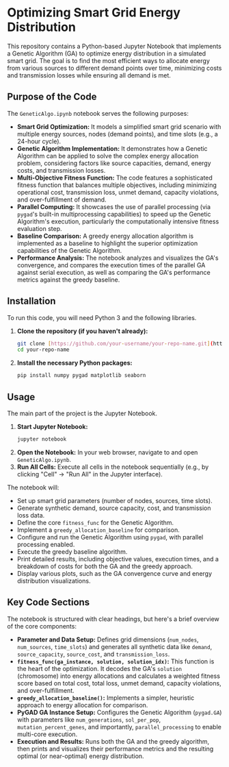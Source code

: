 # Optimizing Smart Grid Energy Distribution

This repository contains a Python-based Jupyter Notebook that implements a Genetic Algorithm (GA) to optimize energy distribution in a simulated smart grid. The goal is to find the most efficient ways to allocate energy from various sources to different demand points over time, minimizing costs and transmission losses while ensuring all demand is met.

## Purpose of the Code

The `GeneticAlgo.ipynb` notebook serves the following purposes:

* **Smart Grid Optimization:** It models a simplified smart grid scenario with multiple energy sources, nodes (demand points), and time slots (e.g., a 24-hour cycle).
* **Genetic Algorithm Implementation:** It demonstrates how a Genetic Algorithm can be applied to solve the complex energy allocation problem, considering factors like source capacities, demand, energy costs, and transmission losses.
* **Multi-Objective Fitness Function:** The code features a sophisticated fitness function that balances multiple objectives, including minimizing operational cost, transmission loss, unmet demand, capacity violations, and over-fulfillment of demand.
* **Parallel Computing:** It showcases the use of parallel processing (via `pygad`'s built-in multiprocessing capabilities) to speed up the Genetic Algorithm's execution, particularly the computationally intensive fitness evaluation step.
* **Baseline Comparison:** A greedy energy allocation algorithm is implemented as a baseline to highlight the superior optimization capabilities of the Genetic Algorithm.
* **Performance Analysis:** The notebook analyzes and visualizes the GA's convergence, and compares the execution times of the parallel GA against serial execution, as well as comparing the GA's performance metrics against the greedy baseline.

## Installation

To run this code, you will need Python 3 and the following libraries.

1.  **Clone the repository (if you haven't already):**
    ```bash
    git clone [https://github.com/your-username/your-repo-name.git](https://github.com/RijaBhomi/GeneticAlgorithm.git)
    cd your-repo-name
    ```

2.  **Install the necessary Python packages:**
    ```bash
    pip install numpy pygad matplotlib seaborn
    ```

## Usage

The main part of the project is the Jupyter Notebook.

1.  **Start Jupyter Notebook:**
    ```bash
    jupyter notebook
    ```
2.  **Open the Notebook:** In your web browser, navigate to and open `GeneticAlgo.ipynb`.
3.  **Run All Cells:** Execute all cells in the notebook sequentially (e.g., by clicking "Cell" -> "Run All" in the Jupyter interface).

The notebook will:
* Set up smart grid parameters (number of nodes, sources, time slots).
* Generate synthetic demand, source capacity, cost, and transmission loss data.
* Define the core `fitness_func` for the Genetic Algorithm.
* Implement a `greedy_allocation_baseline` for comparison.
* Configure and run the Genetic Algorithm using `pygad`, with parallel processing enabled.
* Execute the greedy baseline algorithm.
* Print detailed results, including objective values, execution times, and a breakdown of costs for both the GA and the greedy approach.
* Display various plots, such as the GA convergence curve and energy distribution visualizations.

## Key Code Sections

The notebook is structured with clear headings, but here's a brief overview of the core components:

* **Parameter and Data Setup:** Defines grid dimensions (`num_nodes`, `num_sources`, `time_slots`) and generates all synthetic data like `demand`, `source_capacity`, `source_cost`, and `transmission_loss`.
* **`fitness_func(ga_instance, solution, solution_idx)`:** This function is the heart of the optimization. It decodes the GA's `solution` (chromosome) into energy allocations and calculates a weighted fitness score based on total cost, total loss, unmet demand, capacity violations, and over-fulfillment.
* **`greedy_allocation_baseline()`:** Implements a simpler, heuristic approach to energy allocation for comparison.
* **PyGAD GA Instance Setup:** Configures the Genetic Algorithm (`pygad.GA`) with parameters like `num_generations`, `sol_per_pop`, `mutation_percent_genes`, and importantly, `parallel_processing` to enable multi-core execution.
* **Execution and Results:** Runs both the GA and the greedy algorithm, then prints and visualizes their performance metrics and the resulting optimal (or near-optimal) energy distribution.
